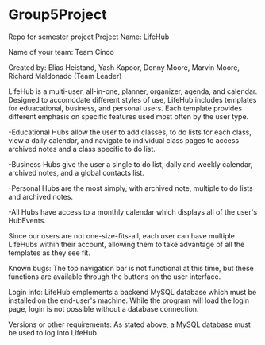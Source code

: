 # Group5Project
Repo for semester project
Project Name: LifeHub

Name of your team: Team Cinco

Created by: Elias Heistand, Yash Kapoor, Donny Moore, Marvin Moore, Richard Maldonado (Team Leader)

LifeHub is a multi-user, all-in-one, planner, organizer, agenda, and calendar. Designed to accomodate different styles of use, LifeHub includes templates for eduacational, business, and personal users. Each template provides different emphasis on specific features used most often by the user type. 

-Educational Hubs allow the user to add classes, to do lists for each class, view a daily calendar, and navigate to individual class pages to access archived notes and a class specific to do list.

-Business Hubs give the user a single to do list, daily and weekly calendar, archived notes, and a global contacts list.

-Personal Hubs are the most simply, with archived note, multiple to do lists and archived notes.

-All Hubs have access to a monthly calendar which displays all of the user's HubEvents. 

Since our users are not one-size-fits-all, each user can have multiple LifeHubs within their account, allowing them to take advantage of all the templates as they see fit.  

Known bugs: The top navigation bar is not functional at this time, but these functions are available through the buttons on the user interface.

Login info: LifeHub emplements a backend MySQL database which must be installed on the end-user's machine. While the program will load the login page, login is not possible without a database connection.

Versions or other requirements: As stated above, a MySQL database must be used to log into LifeHub.
